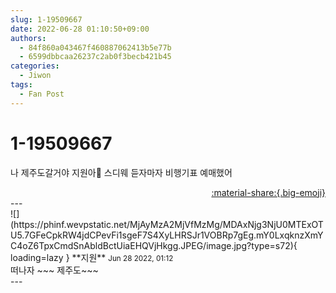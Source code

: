 ```yaml
---
slug: 1-19509667
date: 2022-06-28 01:10:50+09:00
authors:
  - 84f860a043467f460887062413b5e77b
  - 6599dbbcaa26237c2ab0f3becb421b45
categories:
  - Jiwon
tags:
  - Fan Post
---
```


# 1-19509667

<div class="post-container" markdown="1">
<div class="content-container md-sidebar__scrollwrap" markdown="1">

나 제주도갈거야 지원아💙 스디웨 듣자마자 비행기표 예매했어

</div>
</div>

<div style="text-align: right;" markdown="1">
<a href="https://weverse.io/fromis9/fanpost/1-19509667" style="text-align: right;">:material-share:{.big-emoji}</a>
</div>
---

<div class="comments-container md-sidebar__scrollwrap" markdown="1">
<div class="comment" markdown="1">
<div class='id-container' markdown="1">
![](https://phinf.wevpstatic.net/MjAyMzA2MjVfMzMg/MDAxNjg3NjU0MTExOTU5.7GFeCpkRW4jdCPevFi1sgeF7S4XyLHRSJr1VOBRp7gEg.mY0LxqknzXmYC4oZ6TpxCmdSnAbldBctUiaEHQVjHkgg.JPEG/image.jpg?type=s72){ loading=lazy }
**<span class="artist">지원</span>** <small>Jun 28 2022, 01:12</small><br>
</div>
<div class='comment-body' markdown="1">
떠나자 ~~~ 제주도~~~
</div>
</div>
</div>
---
